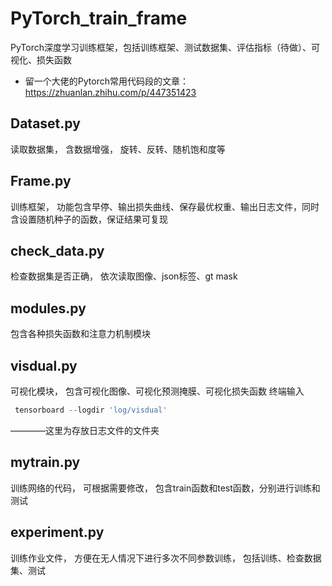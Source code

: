 # PyTorch_train_frame
PyTorch深度学习训练框架，包括训练框架、测试数据集、评估指标（待做）、可视化、损失函数

- 留一个大佬的Pytorch常用代码段的文章：
https://zhuanlan.zhihu.com/p/447351423
## Dataset.py
读取数据集， 含数据增强， 旋转、反转、随机饱和度等
## Frame.py
训练框架， 功能包含早停、输出损失曲线、保存最优权重、输出日志文件，同时含设置随机种子的函数，保证结果可复现
## check_data.py
检查数据集是否正确， 依次读取图像、json标签、gt mask
## modules.py
包含各种损失函数和注意力机制模块
## visdual.py
可视化模块， 包含可视化图像、可视化预测掩膜、可视化损失函数
终端输入
```python
 tensorboard --logdir 'log/visdual'
```
 ————这里为存放日志文件的文件夹
## mytrain.py
训练网络的代码， 可根据需要修改， 包含train函数和test函数，分别进行训练和测试
## experiment.py
训练作业文件， 方便在无人情况下进行多次不同参数训练， 包括训练、检查数据集、测试
